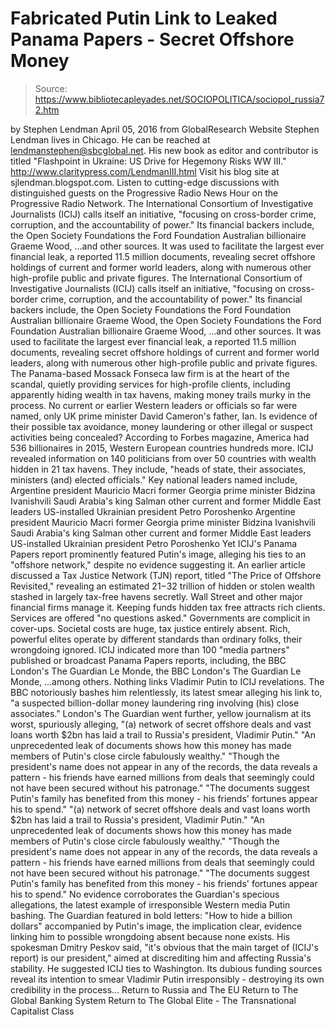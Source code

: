 # Fabricated Putin Link to Leaked Panama Papers - Secret Offshore Money

> Source: https://www.bibliotecapleyades.net/SOCIOPOLITICA/sociopol_russia72.htm

by Stephen Lendman April 05, 2016 from GlobalResearch Website
Stephen Lendman lives in Chicago. He can be reached at lendmanstephen@sbcglobal.net.
His new book as editor and contributor is titled "Flashpoint in Ukraine:
US Drive for Hegemony Risks WW III." http://www.claritypress.com/LendmanIII.html
Visit his blog site at sjlendman.blogspot.com.
Listen to cutting-edge discussions with distinguished guests on the Progressive Radio News Hour on the Progressive Radio Network.
The International Consortium of Investigative Journalists (ICIJ) calls itself an initiative, "focusing on cross-border crime, corruption, and the accountability of power." Its financial backers include, the Open Society Foundations the Ford Foundation Australian billionaire Graeme Wood, ...and other sources. It was used to facilitate the largest ever financial leak, a reported 11.5 million documents, revealing secret offshore holdings of current and former world leaders, along with numerous other high-profile public and private figures.
The International Consortium of Investigative Journalists (ICIJ) calls itself an initiative,
"focusing on cross-border crime, corruption, and the accountability of power."
Its financial backers include,
the Open Society Foundations the Ford Foundation Australian billionaire Graeme Wood,
the Open Society Foundations
the Ford Foundation
Australian billionaire Graeme Wood,
...and other sources.
It was used to facilitate the largest ever financial leak, a reported 11.5 million documents, revealing secret offshore holdings of current and former world leaders, along with numerous other high-profile public and private figures.
The Panama-based Mossack Fonseca law firm is at the heart of the scandal, quietly providing services for high-profile clients, including apparently hiding wealth in tax havens, making money trails murky in the process.
No current or earlier Western leaders or officials so far were named, only UK prime minister David Cameron's father, Ian. Is evidence of their possible tax avoidance, money laundering or other illegal or suspect activities being concealed?
According to Forbes magazine, America had 536 billionaires in 2015, Western European countries hundreds more.
ICIJ revealed information on 140 politicians from over 50 countries with wealth hidden in 21 tax havens.
They include,
"heads of state, their associates, ministers (and) elected officials."
Key national leaders named include,
Argentine president Mauricio Macri former Georgia prime minister Bidzina Ivanishvili Saudi Arabia's king Salman other current and former Middle East leaders US-installed Ukrainian president Petro Poroshenko
Argentine president Mauricio Macri
former Georgia prime minister Bidzina Ivanishvili
Saudi Arabia's king Salman
other current and former Middle East leaders
US-installed Ukrainian president Petro Poroshenko
Yet ICIJ's Panama Papers report prominently featured Putin's image, alleging his ties to an "offshore network," despite no evidence suggesting it.
An earlier article discussed a Tax Justice Network (TJN) report, titled "The Price of Offshore Revisited," revealing an estimated $21-$32 trillion of hidden or stolen wealth stashed in largely tax-free havens secretly.
Wall Street and other major financial firms manage it.
Keeping funds hidden tax free attracts rich clients. Services are offered "no questions asked."
Governments are complicit in cover-ups. Societal costs are huge, tax justice entirely absent. Rich, powerful elites operate by different standards than ordinary folks, their wrongdoing ignored.
ICIJ indicated more than 100 "media partners" published or broadcast Panama Papers reports, including,
the BBC London's The Guardian Le Monde,
the BBC
London's The Guardian
Le Monde,
...among others.
Nothing links Vladimir Putin to ICIJ revelations.
The BBC notoriously bashes him relentlessly, its latest smear alleging his link to,
"a suspected billion-dollar money laundering ring involving (his) close associates."
London's The Guardian went further, yellow journalism at its worst, spuriously alleging,
"(a) network of secret offshore deals and vast loans worth $2bn has laid a trail to Russia's president, Vladimir Putin." "An unprecedented leak of documents shows how this money has made members of Putin's close circle fabulously wealthy." "Though the president's name does not appear in any of the records, the data reveals a pattern - his friends have earned millions from deals that seemingly could not have been secured without his patronage." "The documents suggest Putin's family has benefited from this money - his friends' fortunes appear his to spend."
"(a) network of secret offshore deals and vast loans worth $2bn has laid a trail to Russia's president, Vladimir Putin."
"An unprecedented leak of documents shows how this money has made members of Putin's close circle fabulously wealthy."
"Though the president's name does not appear in any of the records, the data reveals a pattern - his friends have earned millions from deals that seemingly could not have been secured without his patronage."
"The documents suggest Putin's family has benefited from this money - his friends' fortunes appear his to spend."
No evidence corroborates the Guardian's specious allegations, the latest example of irresponsible Western media Putin bashing.
The Guardian featured in bold letters:
"How to hide a billion dollars" accompanied by Putin's image, the implication clear, evidence linking him to possible wrongdoing absent because none exists.
His spokesman Dmitry Peskov said,
"it's obvious that the main target of (ICIJ's report) is our president," aimed at discrediting him and affecting Russia's stability.
He suggested ICIJ ties to Washington.
Its dubious funding sources reveal its intention to smear Vladimir Putin irresponsibly - destroying its own credibility in the process...
Return to Russia and The EU
Return to The Global Banking System
Return to The Global Elite - The Transnational Capitalist Class
